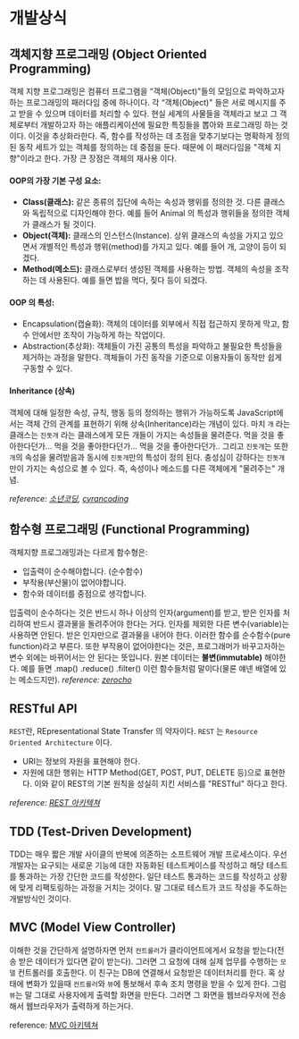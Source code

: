 # 개발상식

## 객체지향 프로그래밍 (Object Oriented Programming)
객체 지향 프로그래밍은 컴퓨터 프로그램을 “객체(Object)"들의 모임으로 파악하고자 하는 프로그래밍의 패러다임 중에 하나이다. 각 “객체(Object)" 들은 서로 메시지를 주고 받을 수 있으며 데이터를 처리할 수 있다. 현실 세계의 사물들을 객체라고 보고 그 객체로부터 개발하고자 하는 애플리케이션에 필요한 특징들을 뽑아와 프로그래밍 하는 것이다. 이것을 추상화라한다. 즉, 함수를 작성하는 데 초점을 맞추기보다는 명확하게 정의된 동작 세트가 있는 객체를 정의하는 데 중점을 둔다. 때문에 이 패러다임을 "객체 지향"이라고 한다. 가장 큰 장점은 객체의 재사용 이다.

#### OOP의 가장 기본 구성 요소:
- **Class(클래스):** 같은 종류의 집단에 속하는 속성과 행위를 정의한 것. 다른 클래스와 독립적으로 디자인해야 한다. 예를 들어 Animal 의 특성과 행위들을 정의한 객체가 클래스가 될 것이다.
- **Object(객체):** 클래스의 인스턴스(Instance). 상위 클래스의 속성을 가지고 있으면서 개별적인 특성과 행위(method)를 가지고 있다. 예를 들어 개, 고양이 등이 되겠다.
- **Method(메소드):** 클래스로부터 생성된 객체를 사용하는 방법. 객체의 속성을 조작하는 데 사용된다. 예를 들면 밥을 먹다, 짖다 등이 되겠다.

#### OOP 의 특성:

- Encapsulation(캡슐화): 객체의 데이터를 외부에서 직접 접근하지 못하게 막고, 함수 안에서만 조작이 가능하게 하는 작업이다.
- Abstraction(추상화): 객체들이 가진 공통의 특성을 파악하고 불필요한 특성들을 제거하는 과정을 말한다. 객체들이 가진 동작을 기준으로 이용자들이 동작만 쉽게 구동할 수 있다.

#### Inheritance (상속)
객체에 대해 일정한 속성, 규칙, 행동 등의 정의하는 행위가 가능하도록 JavaScript에서는 객체 간의 관계를 표현하기 위해 상속(Inheritance)라는 개념이 있다. 마치 `개` 라는 클래스는 `진돗개` 라는 클래스에게 모든 개들이 가지는 속성들을 물려준다. 먹을 것을 좋아한다던가… 먹을 것을 좋아한다던가… 먹을 것을 좋아한다던가.. 그리고 `진돗개`는 또한 `개`의 속성을 물려받음과 동시에 `진돗개`만의 특성이 정의 된다. 충성심이 강하다는 `진돗개`만이 가지는 속성으로 볼 수 있다. 즉, 속성이나 메소드를 다른 객체에게 "물려주는" 개념.

*reference: [소년코딩](https://boycoding.tistory.com/238), [cyrancoding](https://velog.io/@cyranocoding/%EA%B0%9D%EC%B2%B4-%EC%A7%80%ED%96%A5-%ED%94%84%EB%A1%9C%EA%B7%B8%EB%9E%98%EB%B0%8DOOP-Object-Oriented-Programming-%EA%B0%9C%EB%85%90-%EB%B0%8F-%ED%99%9C%EC%9A%A9-%EC%A0%95%EB%A6%AC-igjyooyc6c)*

## 함수형 프로그래밍 (Functional Programming)

객체지향 프로그래밍과는 다르게 함수형은:
- 입출력이 순수해야합니다. (순수함수)
- 부작용(부산물)이 없어야합니다.
- 함수와 데이터를 중점으로 생각합니다.

입출력이 순수하다는 것은 반드시 하나 이상의 인자(argument)를 받고, 받은 인자를 처리하여 반드시 결과물을 돌려주어야 한다는 거다. 인자를 제외한 다른 변수(variable)는 사용하면 안된다. 받은 인자만으로 결과물을 내어야 한다. 이러한 함수를 순수함수(pure function)라고 부른다. 또한 부작용이 없어야한다는 것은, 프로그래머가 바꾸고자하는 변수 외에는 바뀌어서는 안 된다는 뜻입니다. 원본 데이터는 **불변(immutable)** 해야한다. 예를 들면 .map() .reduce() .filter() 이런 함수들처럼 말이다(물론 얘넨 배열에 있는 메소드지만).
*reference: [zerocho](https://www.zerocho.com/category/JavaScript/post/576cafb45eb04d4c1aa35078)*

## RESTful API

`REST`란, REpresentational State Transfer 의 약자이다. `REST` 는 `Resource Oriented Architecture` 이다.
- URI는 정보의 자원을 표현해야 한다.
- 자원에 대한 행위는 HTTP Method(GET, POST, PUT, DELETE 등)으로 표현한다.
이와 같이 REST의 기본 원칙을 성실히 지킨 서비스를 "RESTful" 하다고 한다.

*reference: [REST 아키텍쳐](https://spoqa.github.io/2012/02/27/rest-introduction.html)*

## TDD (Test-Driven Development)

TDD는 매우 짧은 개발 사이클의 반복에 의존하는 소프트웨어 개발 프로세스이다. 우선 개발자는 요구되는 새로운 기능에 대한 자동화된 테스트케이스를 작성하고 해당 테스트를 통과하는 가장 간단한 코드를 작성한다. 일단 테스트 통과하는 코드를 작성하고 상황에 맞게 리팩토링하는 과정을 거치는 것이다. 말 그대로 테스트가 코드 작성을 주도하는 개발방식인 것이다.

## MVC (Model View Controller)

이해한 것을 간단하게 설명하자면 먼저 `컨트롤러`가 클라이언트에게서 요청을 받는다(전송 받은 데이터가 있다면 같이 받는다). 그러면 그 요청에 대해 실제 업무를 수행하는 `모델` 컨트롤러를 호출한다. 이 친구는 DB에 연결해서 요청받은 데이터처리를 한다. 혹 상태에 변화가 있을때 `컨트롤러`와 `뷰`에 통보해서 후속 조치 명령을 받을 수 있게 한다. 그럼 `뷰`는 말 그대로 사용자에게 출력할 화면을 만든다. 그러면 그 화면을 웹브라우저에 전송해서 웹브라우저가 출력하게 하는거다.

reference: [MVC 아키텍쳐](https://asfirstalways.tistory.com/180)